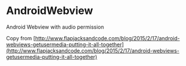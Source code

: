 # AndroidWebview
Android Webview with audio permission

Copy from [http://www.flapjacksandcode.com/blog/2015/2/17/android-webviews-getusermedia-putting-it-all-together](http://www.flapjacksandcode.com/blog/2015/2/17/android-webviews-getusermedia-putting-it-all-together)
